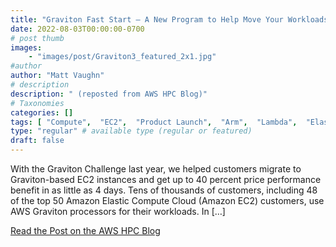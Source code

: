 ```yaml
---
title: "Graviton Fast Start – A New Program to Help Move Your Workloads to AWS Graviton"
date: 2022-08-03T00:00:00-0700
# post thumb
images:
    - "images/post/Graviton3_featured_2x1.jpg"
#author
author: "Matt Vaughn"
# description
description: " (reposted from AWS HPC Blog)"
# Taxonomies
categories: []
tags: [ "Compute",  "EC2",  "Product Launch",  "Arm",  "Lambda",  "ElastiCache",  "Database",  "Graviton",  "News",  "Fargate",  "RDS",  "Aurora",  "EMR",  "hpcblog", ]
type: "regular" # available type (regular or featured)
draft: false
---
```


With the Graviton Challenge last year, we helped customers migrate to Graviton-based EC2 instances and get up to 40 percent price performance benefit in as little as 4 days. Tens of thousands of customers, including 48 of the top 50 Amazon Elastic Compute Cloud (Amazon EC2) customers, use AWS Graviton processors for their workloads. In […]

<a href="https://aws.amazon.com/blogs/aws/graviton-fast-start-a-new-program-to-help-move-your-workloads-to-aws-graviton/" class="btn btn-primary btn-lg active" role="button" aria-pressed="true" style="margin-top: 8px;">Read the Post on the AWS HPC Blog</a>